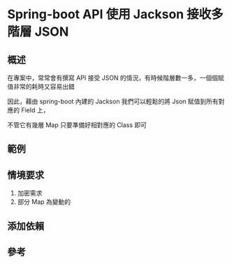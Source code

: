 # Spring-boot API 使用 Jackson 接收多階層 JSON 

## 概述

在專案中，常常會有撰寫 API 接受 JSON 的情況，有時候階層數一多，一個個賦值非常的耗時又容易出錯

因此，藉由 spring-boot 內建的 Jackson 我們可以輕鬆的將 Json 賦值到所有對應的 Field 上，

不管它有幾層 Map 只要準備好相對應的 Class 即可

## 範例

## 情境要求

1. 加密需求
2. 部分 Map 為變動的

## 添加依賴

## 參考




